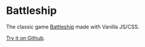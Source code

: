 # Battleship

The classic game [Battleship](https://en.wikipedia.org/wiki/Battleship_(game)) made with Vanilla JS/CSS.

[Try it on Github](https://teshigahara.github.io/battleship/).
